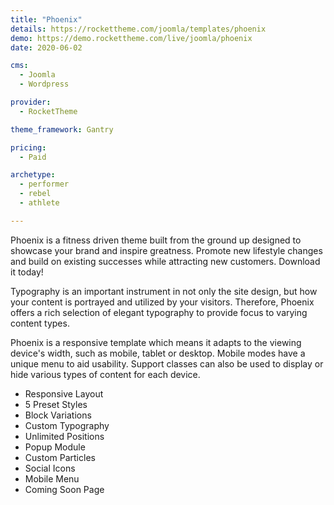 ```yaml
---
title: "Phoenix"
details: https://rockettheme.com/joomla/templates/phoenix
demo: https://demo.rockettheme.com/live/joomla/phoenix
date: 2020-06-02

cms: 
  - Joomla
  - Wordpress

provider: 
  - RocketTheme

theme_framework: Gantry

pricing:
  - Paid

archetype:
  - performer
  - rebel
  - athlete

---
```


Phoenix is a fitness driven theme built from the ground up designed to showcase your brand and inspire greatness. Promote new lifestyle changes and build on existing successes while attracting new customers. Download it today!

Typography is an important instrument in not only the site design, but how your content is portrayed and utilized by your visitors. Therefore, Phoenix offers a rich selection of elegant typography to provide focus to varying content types.

Phoenix is a responsive template which means it adapts to the viewing device's width, such as mobile, tablet or desktop. Mobile modes have a unique menu to aid usability. Support classes can also be used to display or hide various types of content for each device.

* Responsive Layout
* 5 Preset Styles
* Block Variations
* Custom Typography
* Unlimited Positions
* Popup Module
* Custom Particles
* Social Icons
* Mobile Menu
* Coming Soon Page
